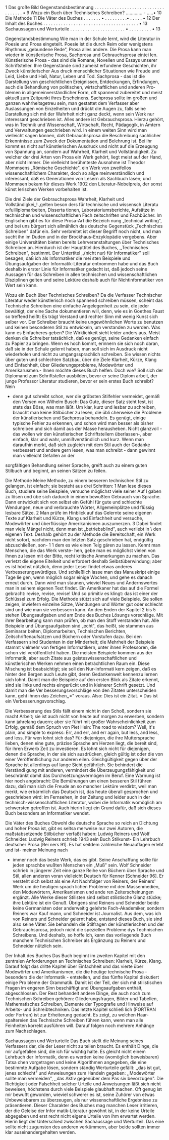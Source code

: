 

1
Das große Bild
Gegenstandsbestimmung . . . . . . . . . . . . . . . . . . . . . . . . . . . . . . . . . . . •	9
Wozu ein Buch über Technisches Schreiben? ............. - .....•	10
Die Methode	11
Die Väter des Buches . . . . . . . • . . . . . . . . .• . . . . . •	12
Der Inhalt des Buches . . . . . . . . . . . . . . . . . . . . . . . . . . . . . . . . . . . . . . •	13
Sachaussagen und Werturteile . . . . . . . . . . . . . . . . . . . . . . • . . . . . . . . . •	13


Gegenstandsbestimmung
Wie man in der Schule lernt, wird die Literatur in Poesie und Prosa eingeteilt. Poesie ist die durch Reim oder wenigstens Rhythmus „gebundene Rede", Prosa alles andere. Die Prosa kann man wieder in künstlerische Prosa, Sachprosa und Gebrauchsprosa eintei­ len.
Künstlerische Prosa - das sind die Romane, Novellen und Essays unserer Schriftsteller. Ihre Gegenstände sind zumeist erfundene Geschichten, ihr Zweck künstlerischer Aus­ druck menschlicher Situationen wie Freude und Leid, Liebe und Haß, Natur, Leben und Tod.
Sachprosa - das ist die Darstellung von geschichtlichen Ereignissen, Entdeckungen, Erfindungen, auch die Behandlung von politischen, wirtschaftlichen und anderen Pro­ blemen in allgemeinverständlicher Form, oft spannend zubereitet und meist aktuell zum Zeitpunkt ihres Erscheinens. Sachprosa sollte im großen und ganzen wahrheitsgetreu sein, man gestattet dem Verfasser aber Auslassungen von Einzelheiten und drückt die Augen zu, falls seine Darstellung sich mit der Wahrheit nicht ganz deckt, wenn sein Werk nur interessant geschrieben ist.
Alles andere ist Gebrauchsprosa. Hierzu gehört, was in Technik und Wissenschaft, Wirtschaft, Recht, Pädagogik, in Ämtern und Verwaltungen geschrieben wird. In einem weiten Sinn wird man vielleicht sagen können, daß Gebrauchsprosa die Beschreibung sachlicher Erkenntnisse zum Zweck der Dokumentation und Belehrung ist. Bei ihr kommt es nicht auf künstlerischen Ausdruck und nicht auf die Erzeugung von Spannung an, sondern auf Wahrheit, Klarheit und Vollständigkeit.
Zu welcher der drei Arten von Prosa ein Werk gehört, liegt meist auf der Hand, aber nicht immer. Die vielleicht berühmteste Ausnahme ist Theodor Mommsens „Römische Geschichte", ein Werk von zweifellos wissenschaftlichem Charakter, doch so allge­ meinverständlich und interessant, daß es Generationen von Lesern als Sachbuch lasen; und Mommsen bekam für dieses Werk 1902 den Literatur-Nobelpreis, der sonst künst­ lerischen Werken vorbehalten ist.
 

Die drei Ziele der Gebrauchsprosa Wahrheit, Klarheit und Vollständigkei_!.,gelten beson­ ders für technische und wissensch Literatu o:fuilliplomarbeiten, Disserta­ tionen, Laboratoriumsberichte, Aufsätze in technischen und wissenschaftlichen Fach­ zeitschriften und Fachbücher. Im Englischen gibt es für diese Prosa-Art die Bezeich­ nung „technical writing", und bei uns bürgert sich allmählich das deutsche Gegenstück
„Technisches Schreiben" dafür ein. Sehr verbreitet ist dieser Begriff noch nicht, und man sucht ihn im Duden und in der Brockhaus-Enzyklopädie vergebens. Aber einige Universitäten bieten bereits Lehrveranstaltungen über Technisches Schreiben an.
Hierdurch ist der Haupttitel des Buches, ,,Technisches Schreiben", bestimmt. Der Untertitel ,,(nicht nur) für Informatiker" soll besagen, daß ich als Informatiker die mei­ sten Beispiele und Übungsaufgaben der Informatik-Literatur entnommen habe und das Buch deshalb in erster Linie für Informatiker gedacht ist, daß jedoch seine Aussagen für das Schreiben in allen technischen und wissenschaftlichen Disziplinen gelten und seine Lektüre deshalb auch für Nichtinformatiker von Wert sein kann.

Wozu ein Buch über Technisches Schreiben?
Da die Verfasser Technischer Literatur weder künstlerisch noch spannend schreiben müssen, scheint das Technische Schreiben eine einfache Angelegenheit zu sein, die jeder bewältigt, der eine Sache dokumentieren will, denn, wie es in Goethes Faust so treffend heißt:
Es trägt Verstand und rechter Sinn mit wenig Kunst sich selber vor.
Der Schreiber braucht keine ungewöhnlichen Worte zu benutzen und keinen besonderen Stil zu entwickeln, um verstanden zu werden. Was kann es Einfacheres geben?
Die Wirklichkeit sieht leider anders aus. Meist denken die Schreiber tatsächlich, daß es genügt, seine Gedanken einfach zu Papier zu bringen. Wenn es hoch kommt, erinnern sie sich noch daran, daß sie in der Schule gelernt haben, man soll sich im Ausdruck nicht wiederholen und nicht zu umgangssprachlich schreiben. Sie wissen nichts über guten und schlechten Satzbau, über die Ziele Klarheit, Kürze, Klang und Einfachheit, über Gliederungsprobleme, Modewörter und Amerikarusmen.- Ihnen möchte dieses Buch helfen.
Doch wie? Soll sich der Diplomand zum Schriftsteller ausbilden, bevor er seine Diplom­ arbeit, der junge Professor Literatur studieren, bevor er sein erstes Buch schreibt? Nein
- denn gut schreibt schon, wer die gröbsten Stilfehler vermeidet, gemäß den Versen von Wilhelm Busch:
Das Gute, dieser Satz steht fest, ist stets das Böse, was man läßt.
Um klar, kurz und lesbar zu schreiben, braucht man keine Stilbücher zu lesen, die übli­ cherweise die Probleme der künstlerischen und Sachprosa behandeln. Es genügt, einige typische Fehler zu erkennen, und schon wird man besser als bisher schreiben und sich damit aus der Masse herausheben. Nicht glanzvoll - das wollen wir den künstlerischen Schriftstellern überlassen-, aber einfach, klar und wahr, unmißverständlich und kurz. Wenn man daraufhin merkt, daß sich zugleich mit dem Stil auch der Gedanke verbessert und andere gern lesen, was man schreibt - dann gewinnt man vielleicht Gefallen an der
 

sorgfältigen Behandlung seiner Sprache, greift auch zu einem guten Stilbuch und beginnt, an seinen Sätzen zu feilen.

Die Methode
Meine Methode, zu einem besseren technischen Stil zu gelangen, ist einfach; sie besteht aus drei Schritten:
1	Man lese dieses Buch, studiere seine Beispiele, versuche möglichst viele seiner Auf­
l  gaben zu lösen und übe sich dadurch in einem bewußten Gebrauch von Sprache. Dann entwickelt sich von selbst ein Gefühl für gute und schlechte Wendungen, neue und verbrauchte Wörter, Allgemeinplätze und flüssig lesbare Sätze.
2	Man prüfe im Hinblick auf das Gelernte seine eigenen Texte auf Klarheit und Kürze, Klang und Einfachheit und versuche, Modewörter und überflüssige Amerikanismen auszumerzen.
3	Dabei findet man viele Mängel nicht, denn man ist „betriebsblind", auch verliebt in
\  den eigenen Text. Deshalb gehört zu der Methode die Bereitschaft, ein Werk nicht sofort, nachdem man den letzten Satz geschrieben hat, endgültig abzuschließen, son-
1
1   dem es wie einen Teig gären zu lassen. Kennt man Menschen, die das Werk verste-
hen, gebe man es möglichst vielen von ihnen zu lesen mit der Bitte, recht kritische Anmerkungen zu machen. Das verletzt die eigene Eitelkeit und erfordert deshalb Selbstüberwindung; aber es ist höchst nützlich, denn jeder Leser findet etwas anderes Verbesserungswürdiges. Und schließlich lasse man das Manuskript einige Tage lie­ gen, wenn möglich sogar einige Wochen, und gehe es danach erneut durch. Dann wird man staunen, wieviel Neues und Ändernswertes man in seinem eigenen Text findet. Ein Amerikaner hat das auf die Formel gebracht: revise, revise, revise! Und so primitiv es klingt: das ist einer der Schlüssel zum Erfolg.
Die Methode stützt sich auf viele Beispiele. Sie sollen zeigen, inwiefern einzelne Sätze, Wendungen und Wörter gut oder schlecht sind und wie man sie verbessern kann. An den Enden der Kapitel 2 bis 5 stehen Übungsaufgaben und am Ende des Buches Lösungs­ vorschläge. Mit ihrer Bearbeitung kann man prüfen, ob man den Stoff verstanden hat. Alle Beispiele und Übungsaufgaben sind „echt", das heißt, sie stammen aus Seminarar­ beiten, Diplomarbeiten, Technischen Berichten, Zeitschriftenaufsätzen und Büchern oder Vorstufen dazu. Bei den Verfassern sind Studenten in der Minderheit; die Mehrheit der Beispiele stammt vielmehr von fertigen Informatikern, unter ihnen Professoren, die schon viel veröffentlicht haben. Die meisten Beispiele kommen aus der Informatik, aber auch Zitate aus geisteswissenschaftlichen und künstlerischen Werken nehmen einen beträchtlichen Raum ein. Diese Mischung ist beabsichtigt; sie soll den Nur-Informati­ kern zeigen, daß es hinter den Bergen auch Leute gibt, deren Gedankenwelt kennenzu­ lernen sich lohnt. Damit man die Beispiele auf den ersten Blick als Zitate erkennt, sind sie links und rechts eingerückt und in kleinerer Schrift gesetzt. Und damit man die Ver­ besserungsvorschläge von den Zitaten unterscheiden kann, geht ihnen das Zeichen,,=" voraus. Also:
Dies ist ein Zitat.
= Das ist ein Verbesserungsvorschlag.
 

Die Verbesserung des Stils fällt einem nicht in den Schoß, sondern sie macht Arbeit; sie ist auch nicht von heute auf morgen zu erwerben, sondern kann jahrelang dauern; aber sie führt mit großer Wahrscheinlichkeit zum Erfolg, gemäß dem Spruch von Piet Hein:
The road to wisdom? Well, it's plain, and simple to express:
Err, and err, and err again, but less, and less, and less.
Für wen lohnt sich das? Für diejenigen, die ihre Muttersprache lieben, denen eine gute, präzise Sprache am Herzen liegt, die bereit sind, für ihren Erwerb Zeit zu investieren. Es lohnt sich nicht für diejenigen, denen die Sprache, in der sie sich ausdrücken, gleich­ gültig ist oder die von einer Veröffentlichung zur anderen eilen. Gleichgültigkeit gegen­ über der Sprache ist allerdings auf lange Sicht gefährlich. Sie behindert die Verständi­ gung mit anderen, vermindert die Überzeugungsfähigkeit und beschränkt damit das Durchsetzungsvermögen im Beruf.
Eine Warnung ist hier noch angebracht: Die Bemühungen um einen besseren Stil führen dazu, daß man sich die Freude an so mancher Lektüre verdirbt, weil man merkt, wie erbärmlich das Deutsch ist, das heute überall gesprochen und geschrieben wird: im Fernsehen, in der Zeitung und leider auch in der technisch-wissenschaftlichen Literatur, wobei die Informatik womöglich am schwersten getroffen ist. Auch hierin liegt ein Grund dafür, daß sich dieses Buch besonders an Informatiker wendet.

Die Väter des Buches
Obwohl die deutsche Sprache so reich an Dichtung und hoher Prosa ist, gibt es seltsa­ merweise nur zwei Autoren, die maßstabsetzende Stilbücher verfaßt haben: Ludwig Reiners und Wolf Schneider.
Ludwig Reiners schrieb 1943 sein Buch Stilkunst- Ein Lehrbuch deutscher Prosa [Rei­ ners 91]. Es hat seitdem zahlreiche Neuauflagen erlebt und ist- meiner Meinung nach
- immer noch das beste Werk, das es gibt. Seine Anschaffung sollte für jeden sprachbe­ wußten Menschen ein „Muß" sein.
Wolf Schneider schrieb in jüngerer Zeit eine ganze Reihe von Büchern über Sprache und Stil, allen anderen voran vielleicht Deutsch für Kenner [Schneider 96]. Er versteht sich selbst als eine Art Nachfolger von Reiners, der Reiners' Werk um die heutigen sprach­ lichen Probleme mit den Massenmedien, den Modewörtern, Amerikanismen und ande­ ren Zeiterscheinungen ergänzt. Alle Werke dieser Stilisten sind selbst stilistische Glanz­ stücke; ihre Lektüre ist ein Genuß. Übrigens sind Reiners und Schneider beide keine Germanisten oder anderweitig gelehrte Fach-Akademiker, sondern Reiners war Kauf­ mann, und Schneider ist Journalist.
Aus dem, was ich von Reiners und Schneider gelernt habe, entstand dieses Buch, sie sind also seine Väter. Sie behandeln die Stilfragen der künstlerischen und der Gebrauchsprosa, jedoch nicht die speziellen Probleme dys Technischen Schreibens. Und deshalb, so hoffe ich, kann das vorliegende Buch manchem Technischen Schreiber als Ergänzung zu Reiners und Schneider nützlich sein.
 

Der Inhalt des Buches
Das Buch beginnt im zweiten Kapitel mit den zentralen Anforderungen an Technisches Schreiben: Klarheit, Kürze, Klang. Darauf folgt das dritte Kapitel über Einfachheit und das vierte über Modewörter und Amerikanismen, die die heutige technische Prosa - besonders die der Informatik - entstellen, und das fünfte Kapitel diskutiert einige Pro­ bleme der Grammatik. Damit ist der Teil, der sich mit stilistischen Fragen im engeren Sinn beschäftigt und Übungsaufgaben enthält, abgeschlossen.
Der Rest behandelt andere Dinge, die auch noch zum Technischen Schreiben gehören: Gliederungsfragen, Bilder und Tabellen, Mathematisches Schreiben, Elemente der Typografie und Hinweise auf Arbeits- und Schreibtechniken. Das letzte Kapitel schließ­ lich (FORTRAN oder Fortran) ist zur Erheiterung gedacht. Es zeigt, zu welchen Haar­ spaltereien das Technische Schreiben führen kann, wenn man alle Feinheiten korrekt ausführen will. Darauf folgen noch mehrere Anhänge zum Nachschlagen.

Sachaussagen und Werturteile
Das Buch stellt die Meinung seines Verfassers dar, die der Leser nicht zu teilen braucht. Es enthält Dinge, die mir aufgefallen sind, die ich für wichtig halte. Es gleicht nicht einem Lehrbuch der Informatik, denn es werden keine (womöglich beweisbaren) Tatsa­ chen vorgetragen und keine Algorithmen angegeben, die eine bestimmte Aufgabe lösen, sondern ständig Werturteile gefällt: ,,das ist gut, jenes schlecht" und Anweisungen zum Handeln gegeben: ,,Modewörter sollte man vermeiden", ,,das Aktiv gegenüber dem Pas­ siv bevorzugen". Die Richtigkeit oder Falschheit solcher Urteile und Anweisungen läßt sich nicht beweisen, höchstens durch viele Beispiele glaubhaft machen. Oft genug ist mir bewußt geworden, wieviel schwerer es ist, seine Zuhörer von etwas Unbeweisbarem zu überzeugen, als nur wissenschaftliche Ergebnisse zu präsentieren.
Dieser Charakter des Buches mag manchen Leser irritieren, der die Geleise der Infor­ matik-Literatur gewöhnt ist, in der keine Urteile abgegeben und erst recht nicht eigene Urteile von ihm erwartet werden. Hierin liegt der Unterschied zwischen Sachaussage und Werturteil. Das eine sollte nicht zugunsten des anderen verkümmern, aber beide sollten immer klar auseinandergehalten werden.
